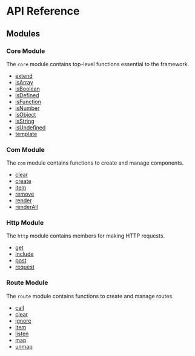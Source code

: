 # API Reference

## Modules

### Core Module

The `core` module contains top-level functions essential to the framework.

* [extend](core/extend.md)
* [isArray](core/isArray.md)
* [isBoolean](core/isBoolean.md)
* [isDefined](core/isDefined.md)
* [isFunction](core/isFunction.md)
* [isNumber](core/isNumber.md)
* [isObject](core/isObject.md)
* [isString](core/isString.md)
* [isUndefined](core/isUndefined.md)
* [template](core/template.md)

### Com Module

The `com` module contains functions to create and manage components.

* [clear](com/clear.md)
* [create](com/create.md)
* [item](com/item.md)
* [remove](com/remove.md)
* [render](com/render.md)
* [renderAll](com/renderAll.md)

### Http Module

The `http` module contains members for making HTTP requests.

* [get](http/get.md)
* [include](http/include.md)
* [post](http/post.md)
* [request](http/request.md)

### Route Module

The `route` module contains functions to create and manage routes.

* [call](route/call.md)
* [clear](route/clear.md)
* [ignore](route/ignore.md)
* [item](routes/item.md)
* [listen](route/listen.md)
* [map](route/map.md)
* [unmap](route/unmap.md)
